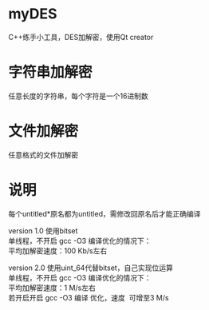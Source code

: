 # myDES
C++练手小工具，DES加解密，使用Qt creator

# 字符串加解密  
任意长度的字符串，每个字符是一个16进制数

# 文件加解密
任意格式的文件加解密

# 说明  
每个untitled\*原名都为untitled，需修改回原名后才能正确编译

version 1.0
使用bitset  
单线程，不开启 gcc -O3 编译优化的情况下：  
平均加解密速度：100 Kb/s左右  

version 2.0
使用uint_64代替bitset，自己实现位运算  
单线程，不开启 gcc -O3 编译优化的情况下：  
平均加解密速度：1 M/s左右  
若开启开启 gcc -O3 编译 优化，速度  可增至3 M/s  
